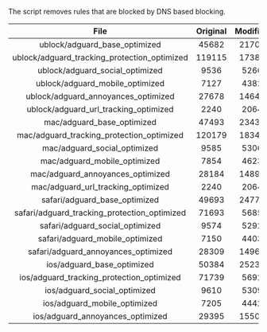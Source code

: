 The script removes rules that are blocked by DNS based blocking.


| File | Original | Modified |
|:----:|:-----:|:-----:|
| ublock/adguard_base_optimized | 45682 | 21707 |
| ublock/adguard_tracking_protection_optimized | 119115 | 17381 |
| ublock/adguard_social_optimized | 9536 | 5266 |
| ublock/adguard_mobile_optimized | 7127 | 4382 |
| ublock/adguard_annoyances_optimized | 27678 | 14648 |
| ublock/adguard_url_tracking_optimized | 2240 | 2064 |
| mac/adguard_base_optimized | 47493 | 23439 |
| mac/adguard_tracking_protection_optimized | 120179 | 18346 |
| mac/adguard_social_optimized | 9585 | 5306 |
| mac/adguard_mobile_optimized | 7854 | 4623 |
| mac/adguard_annoyances_optimized | 28184 | 14891 |
| mac/adguard_url_tracking_optimized | 2240 | 2064 |
| safari/adguard_base_optimized | 49693 | 24775 |
| safari/adguard_tracking_protection_optimized | 71693 | 5685 |
| safari/adguard_social_optimized | 9574 | 5292 |
| safari/adguard_mobile_optimized | 7150 | 4403 |
| safari/adguard_annoyances_optimized | 28309 | 14964 |
| ios/adguard_base_optimized | 50384 | 25238 |
| ios/adguard_tracking_protection_optimized | 71739 | 5692 |
| ios/adguard_social_optimized | 9610 | 5309 |
| ios/adguard_mobile_optimized | 7205 | 4442 |
| ios/adguard_annoyances_optimized | 29395 | 15500 |